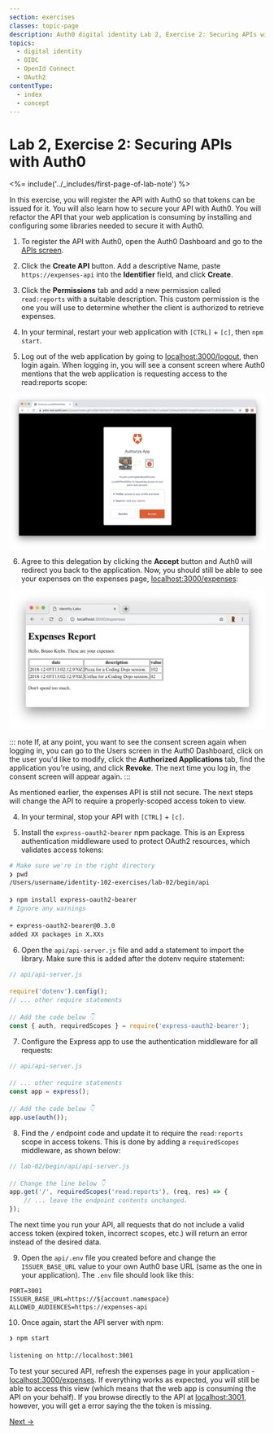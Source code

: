```yaml
---
section: exercises
classes: topic-page
description: Auth0 digital identity Lab 2, Exercise 2: Securing APIs with Auth0
topics:
  - digital identity
  - OIDC
  - OpenId Connect
  - OAuth2
contentType:
  - index
  - concept
---
```

# Lab 2, Exercise 2: Securing APIs with Auth0

<%= include('../_includes/first-page-of-lab-note') %>

In this exercise, you will register the API with Auth0 so that tokens can be issued for it. You will also learn how to secure your API with Auth0. You will refactor the API that your web application is consuming by installing and configuring some libraries needed to secure it with Auth0.

1. To register the API with Auth0, open the Auth0 Dashboard and go to the [APIs screen](${manage_url}/#/apis).

2. Click the **Create API** button. Add a descriptive Name, paste `https://expenses-api` into the **Identifier** field, and click **Create**.

3. Click the **Permissions** tab and add a new permission called `read:reports` with a suitable description. This custom permission is the one you will use to determine whether the client is authorized to retrieve expenses.

4. In your terminal, restart your web application with `[CTRL]` + `[c]`, then `npm start`.

5. Log out of the web application by going to [localhost:3000/logout](http://localhost:3000/logout), then login again. When logging in, you will see a consent screen where Auth0 mentions that the web application is requesting access to the read:reports scope:

![API consent screen on the authorization server](/media/articles/identity-labs/lab-02-api-consent-initial.png)

6. Agree to this delegation by clicking the **Accept** button and Auth0 will redirect you back to the application. Now, you should still be able to see your expenses on the expenses page, [localhost:3000/expenses](http://localhost:3000/expenses):

![Application expenses page](/media/articles/identity-labs/lab-02-starter-app-rendered.png)

::: note
If, at any point, you want to see the consent screen again when logging in, you can go to the Users screen in the Auth0 Dashboard, click on the user you'd like to modify, click the **Authorized Applications** tab, find the application you're using, and click **Revoke**. The next time you log in, the consent screen will appear again.
:::

As mentioned earlier, the expenses API is still not secure. The next steps will change the API to require a properly-scoped access token to view.

4. In your terminal, stop your API with `[CTRL]` + `[c]`.

5. Install the `express-oauth2-bearer` npm package. This is an Express authentication middleware used to protect OAuth2 resources, which validates access tokens:

```bash
# Make sure we're in the right directory
❯ pwd
/Users/username/identity-102-exercises/lab-02/begin/api

❯ npm install express-oauth2-bearer
# Ignore any warnings

+ express-oauth2-bearer@0.3.0
added XX packages in X.XXs
```

6. Open the `api/api-server.js` file and add a statement to import the library. Make sure this is added after the dotenv require statement:

```js
// api/api-server.js

require('dotenv').config();
// ... other require statements

// Add the code below 👇
const { auth, requiredScopes } = require('express-oauth2-bearer');
```

7. Configure the Express app to use the authentication middleware for all requests:

```js
// api/api-server.js

// ... other require statements
const app = express();

// Add the code below 👇
app.use(auth());
```

8. Find the `/` endpoint code and update it to require the `read:reports` scope in access tokens. This is done by adding a `requiredScopes` middleware, as shown below:

```js
// lab-02/begin/api/api-server.js

// Change the line below 👇
app.get('/', requiredScopes('read:reports'), (req, res) => {
    // ... leave the endpoint contents unchanged.
});
```

The next time you run your API, all requests that do not include a valid access token (expired token, incorrect scopes, etc.) will return an error instead of the desired data.

9. Open the `api/.env` file you created before and change the `ISSUER_BASE_URL` value to your own Auth0 base URL (same as the one in your application). The `.env` file should look like this:

```text
PORT=3001
ISSUER_BASE_URL=https://${account.namespace}
ALLOWED_AUDIENCES=https://expenses-api
```

10. Once again, start the API server with npm:

```bash
❯ npm start

listening on http://localhost:3001
```

To test your secured API, refresh the expenses page in your application - [localhost:3000/expenses](http://localhost:3000/expenses). If everything works as expected, you will still be able to access this view (which means that the web app is consuming the API on your behalf). If you browse directly to the API at [localhost:3001](http://localhost:3001), however, you will get a error saying the the token is missing.

<a href="/identity-labs/02-calling-an-api/exercise-03" class="btn btn-transparent">Next →</a>
